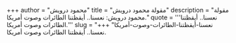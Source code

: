 +++
author = "محمود درويش"
title = "مقولة محمود درويش"
description = "مقولة محمود درويش: نعسنا.. أيقظتنا الطائرات وصوت أمريكا."
quote = '''نعسنا.. أيقظتنا الطائرات وصوت أمريكا.'''
slug = "نعسنا-أيقظتنا-الطائرات-وصوت-أمريكا"
+++
نعسنا.. أيقظتنا الطائرات وصوت أمريكا.
